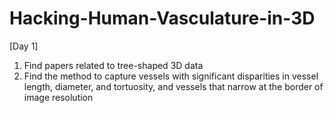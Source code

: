 # Hacking-Human-Vasculature-in-3D

[Day 1]
1. Find papers related to tree-shaped 3D data
2. Find the method to capture vessels with significant disparities in vessel length, diameter, and tortuosity, and vessels that narrow at the border of image resolution
